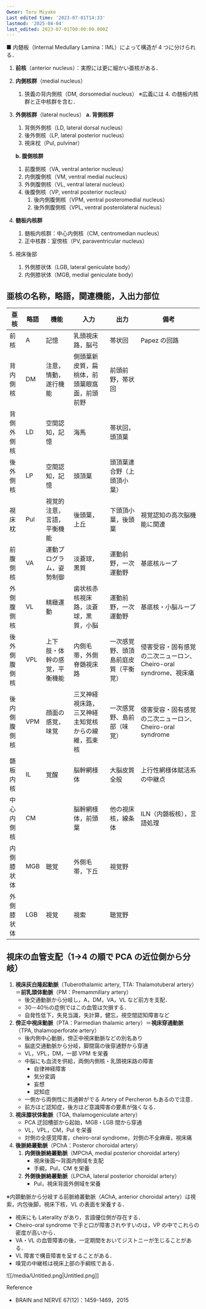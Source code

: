 ```yaml
---
Owner: Toru Miyake
Last edited time: '2023-07-01T14:33'
lastmod: '2025-04-04'
last_edited: 2023-07-01T00:00:00.000Z
---
```


■ 内髄板（Internal Medullary Lamina：IML）によって構造が 4 つに分けられる．

1. **前核**（anterior nucleus）：実際には更に細かい亜核がある．
2. **内側核群**（medial nucleus）

   1. 狭義の背内側核（DM, dorsomedial nucleus）
      ※広義には 4. の髄板内核群と正中核群を含む．

3. **外側核群**（lateral nucleus）
   **a. 背側核群**

   1. 背側外側核（LD, lateral dorsal nucleus）
   2. 後外側核（LP, lateral posterior nucleus）
   3. 視床枕（Pul, pulvinar）

   **b. 腹側核群**

   1. 前腹側核（VA, ventral anterior nucleus）
   2. 内側腹側核（VM, ventral medial nucleus）
   3. 外側腹側核（VL, ventral lateral nucleus）
   4. 後腹側核（VP, ventral posterior nucleus）
      1. 後内側腹側核（VPM, ventral posteromedial nucleus）
      2. 後外側腹側核（VPL, ventral posterolateral nucleus）

4. **髄板内核群**

   1. 髄板内核群：中心内側核（CM, centromedian nucleus）
   2. 正中核群：室傍核（PV, paraventricular nucleus）

5. 視床後部
   1. 外側膝状体（LGB, lateral geniculate body）
   2. 内側膝状体（MGB, medial geniculate body）

## 亜核の名称，略語，関連機能，入出力部位

| 亜核         | 略語 | 機能                         | 入力                                               | 出力                                 | 備考                                                             |
| ------------ | ---- | ---------------------------- | -------------------------------------------------- | ------------------------------------ | ---------------------------------------------------------------- |
| 前核         | A    | 記憶                         | 乳頭視床路，脳弓                                   | 帯状回                               | Papez の回路                                                     |
| 背内側核     | DM   | 注意，情動，遂行機能         | 側頭葉新皮質，扁桃体，前頭葉眼窩面，前頭前野       | 前頭前野，帯状回                     |                                                                  |
| 背側外側核   | LD   | 空間認知，記憶               | 海馬                                               | 帯状回，頭頂葉                       |                                                                  |
| 後外側核     | LP   | 空間認知，記憶               | 頭頂葉                                             | 頭頂葉連合野（上頭頂小葉）           |                                                                  |
| 視床枕       | Pul  | 視覚的注意，言語，平衡機能   | 後頭葉，上丘                                       | 下頭頂小葉，後頭葉                   | 視覚認知の高次脳機能に関連                                       |
| 前腹側核     | VA   | 運動プログラム，姿勢制御     | 淡蒼球，黒質                                       | 運動前野，一次運動野                 | 基底核ループ                                                     |
| 外側腹側核   | VL   | 精緻運動                     | 歯状核赤核視床路，淡蒼球，黒質，小脳               | 運動前野，一次運動野                 | 基底核・小脳ループ                                               |
| 後外側腹側核 | VPL  | 上下肢・体幹の感覚，平衡機能 | 内側毛帯，外側脊髄視床路                           | 一次感覚野、頭頂島前庭皮質（平衡覚） | 侵害受容・固有感覚の二次ニューロン、Cheiro-oral syndrome、視床痛 |
| 後内側腹側核 | VPM  | 顔面の感覚，味覚             | 三叉神経視床路，三叉神経主知覚核からの線維，孤束核 | 一次感覚野、島前部（味覚）           | 侵害受容・固有感覚の二次ニューロン、Cheiro-oral syndrome         |
| 髄板内核     | IL   | 覚醒                         | 脳幹網様体                                         | 大脳皮質全般                         | 上行性網様体賦活系の中継点                                       |
| 中心内側核   | CM   |                              | 脳幹網様体，前頭葉                                 | 他の視床核，線条体                   | ILN（内髄板核），言語処理                                        |
| 内側膝状体   | MGB  | 聴覚                         | 外側毛帯，下丘                                     | 視覚野                               |                                                                  |
| 外側膝状体   | LGB  | 視覚                         | 視索                                               | 聴覚野                               |                                                                  |

## 視床の血管支配（1→4 の順で PCA の近位側から分岐）

1. **視床灰白隆起動脈**（Tuberothalamic artery, TTA: Thalamotuberal artery）＝**前乳頭体動脈**（PM：Premammillary artery）
   - 後交通動脈から分岐し，A，DM，VA，VL など前方を支配．
   - 30－40％の症例ではこの血管は欠損する．
   - 自発性低下，失見当識，失計算，健忘，視空間認知障害など
2. **傍正中視床動脈**（PTA：Parmedian thalamic artery）＝**視床穿通動脈**（TPA, thalamoperforate artery）
   - 後内側中心動脈，傍正中視床動脈などの別名あり
   - 脳底交通動脈から分岐，脚間窩の後穿通野から穿通
   - VL，VPL，DM，一部 VPM を栄養
   - 中脳にも血流を供給，両側内側核・乳頭視床路の障害
     - 自律神経障害
     - 気分変調
     - 妄想
     - 認知症
   - 一側から両側性に共通幹がでる Artery of Percheron もあるので注意．
   - 前方ほど認知症，後方ほど意識障害の要素が強くなる．
3. **視床膝状体動脈**（TGA, thalamogeniculate artery）
   - PCA 迂回槽部から起始，MGB・LGB 間から穿通
   - VL，VPL，CM，Pul を栄養
   - 対側の全感覚障害，cheiro-oral syndrome，対側の不全麻痺，視床痛
4. **後脈絡叢動脈**（PChA：Posteror choroidal artery）
   1. **内側後脈絡叢動脈**（MPChA, medial posterior choroidal artery）
      - 視床後面～背面内側域を支配
      - 手綱，Pul，CM を栄養
   2. **外側後脈絡叢動脈**（LPChA, lateral posterior choroidal artery）
      - Pul，視床背面外側域を栄養

※内頚動脈から分岐する前脈絡叢動脈（AChA, anterior choroidal artery）は視索，内包後脚，視床下核，VL の表面を栄養する．

- 視床にも Laterality があり，言語優位側が存在する．
- Cheiro-oral syndrome で手と口が障害されやすいのは，VP の中でこれらの密度が高いから．
- VA・VL の血管障害の後，一定期間をおいてジストニーが生じることがある．
- VL 障害で構音障害を呈することがある．
- 嗅覚の中継核は視床上部の手綱核である．

![[/media/Untitled.png|Untitled.png]]

Reference

- BRAIN and NERVE 67(12)：1459-1469，2015
